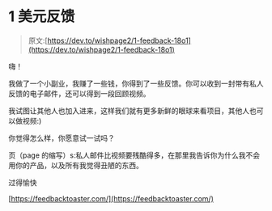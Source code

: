 # 1 美元反馈

> 原文:[https://dev.to/wishpage2/1-feedback-18o1](https://dev.to/wishpage2/1-feedback-18o1)

嗨！

我做了一个小副业，我赚了一些钱，你得到了一些反馈。你可以收到一封带有私人反馈的电子邮件，还可以得到一段回顾视频。

我试图让其他人也加入进来，这样我们就有更多新鲜的眼球来看项目，其他人也可以做视频:)

你觉得怎么样，你愿意试一试吗？

页（page 的缩写）s:私人邮件比视频要残酷得多，在那里我告诉你为什么我不会用你的产品，以及所有我觉得丑陋的东西。

过得愉快

[https://feedbacktoaster.com/](https://feedbacktoaster.com/)